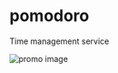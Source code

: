 # pomodoro
Time management service

<img src=".src/static/images/other/promo.png" alt="promo image" />
